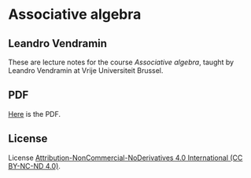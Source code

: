 # Associative algebra

## Leandro Vendramin

These are lecture notes for the course _Associative algebra_, taught by Leandro Vendramin 
at Vrije Universiteit Brussel.

## PDF
[Here](https://github.com/vendramin/associative/blob/main/book.pdf) is the PDF.

## License

License [Attribution-NonCommercial-NoDerivatives 4.0 International (CC BY-NC-ND 4.0)](https://creativecommons.org/licenses/by-nc-nd/4.0/deed.en).
